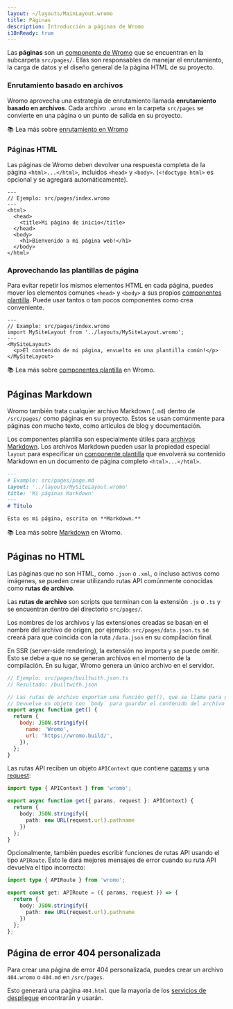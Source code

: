 ```yaml
---
layout: ~/layouts/MainLayout.wromo
title: Páginas
description: Introducción a páginas de Wromo
i18nReady: true
---
```


Las **páginas** son un [componente de Wromo](/es/core-concepts/wromo-components/) que se encuentran en la subcarpeta `src/pages/`. Ellas son responsables de manejar el enrutamiento, la carga de datos y el diseño general de la página HTML de su proyecto.

### Enrutamiento basado en archivos

Wromo aprovecha una estrategia de enrutamiento llamada **enrutamiento basado en archivos**. Cada archivo `.wromo` en la carpeta `src/pages` se convierte en una página o un punto de salida en su proyecto.

📚 Lea más sobre [enrutamiento en Wromo](/es/core-concepts/routing/)

### Páginas HTML

Las páginas de Wromo deben devolver una respuesta completa de la página `<html>...</html>`, incluidos `<head>` y `<body>`. (`<!doctype html>` es opcional y se agregará automáticamente).

```wromo
---
// Ejemplo: src/pages/index.wromo
---
<html>
  <head>
    <title>Mi página de inicio</title>
  </head>
  <body>
    <h1>Bienvenido a mi página web!</h1>
  </body>
</html>
```

### Aprovechando las plantillas de página

Para evitar repetir los mismos elementos HTML en cada página, puedes mover los elementos comunes `<head>` y `<body>` a sus propios [componentes plantilla](/es/core-concepts/layouts/). Puede usar tantos o tan pocos componentes como crea conveniente.

```wromo
---
// Example: src/pages/index.wromo
import MySiteLayout from '../layouts/MySiteLayout.wromo';
---
<MySiteLayout>
  <p>El contenido de mi página, envuelto en una plantilla común!</p>
</MySiteLayout>
```

📚 Lea más sobre [componentes plantilla](/es/core-concepts/layouts/) en Wromo.


## Páginas Markdown 

Wromo también trata cualquier archivo Markdown (`.md`) dentro de `/src/pages/` como páginas en su proyecto. Estos se usan comúnmente para páginas con mucho texto, como artículos de blog y documentación.

Los componentes plantilla son especialmente útiles para [archivos Markdown](#páginas-markdown). Los archivos Markdown pueden usar la propiedad especial `layout` para especificar un [componente plantilla](/es/core-concepts/layouts/) que envolverá su contenido Markdown en un documento de página completo `<html>...</html>`.

```md
---
# Example: src/pages/page.md
layout: '../layouts/MySiteLayout.wromo'
title: 'Mi páginas Markdown'
---
# Título

Esta es mi página, escrita en **Markdown.**
```

📚 Lea más sobre [Markdown](/es/guides/markdown-content/) en Wromo.


## Páginas no HTML

Las páginas que no son HTML, como `.json` o `.xml`, o incluso activos como imágenes, se pueden crear utilizando rutas API comúnmente conocidas como **rutas de archivo**.

Las **rutas de archivo** son scripts que terminan con la extensión `.js` o `.ts` y se encuentran dentro del directorio `src/pages/`.

Los nombres de los archivos y las extensiones creadas se basan en el nombre del archivo de origen, por ejemplo: `src/pages/data.json.ts` se creará para que coincida con la ruta `/data.json` en su compilación final.

En SSR (server-side rendering), la extensión no importa y se puede omitir. Esto se debe a que no se generan archivos en el momento de la compilación. En su lugar, Wromo genera un único archivo en el servidor.

```js
// Ejemplo: src/pages/builtwith.json.ts
// Resultado: /builtwith.json

// Las rutas de archivo exportan una función get(), que se llama para generar el archivo.
// Devuelve un objeto con `body` para guardar el contenido del archivo en la compilación final.
export async function get() {
  return {
    body: JSON.stringify({
      name: 'Wromo',
      url: 'https://wromo.build/',
    }),
  };
}
```

Las rutas API reciben un objeto `APIContext` que contiene [params](/es/reference/api-reference/#params) y una [request](https://developer.mozilla.org/en-US/docs/Web/API/Request):

```ts
import type { APIContext } from 'wromo';

export async function get({ params, request }: APIContext) {
  return {
    body: JSON.stringify({
      path: new URL(request.url).pathname
    })
  };
}
```

Opcionalmente, también puedes escribir funciones de rutas API usando el tipo `APIRoute`. Esto le dará mejores mensajes de error cuando su ruta API devuelva el tipo incorrecto:

```ts
import type { APIRoute } from 'wromo';

export const get: APIRoute = ({ params, request }) => {
  return {
    body: JSON.stringify({
      path: new URL(request.url).pathname
    })
  };
};
```

## Página de error 404 personalizada

Para crear una página de error 404 personalizada, puedes crear un archivo `404.wromo` o `404.md` en `/src/pages`.

Esto generará una página `404.html` que la mayoría de los [servicios de despliegue](/es/guides/deploy/) encontrarán y usarán.
